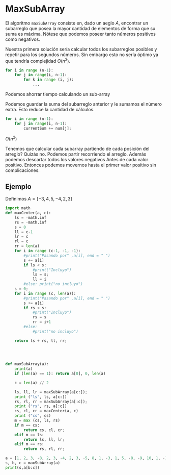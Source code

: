 # MaxSubArray

El algoritmo `maxSubArray` consiste en, dado un aeglo $A$, encontrar un subarreglo
que posea la mayor cantidad de elementos de forma que su suma es máxima. Nótese que
podemos poseer tanto números positivos como negativos.

Nuestra primera solución sería calcular todos los subarreglos posibles y
repetir para los segundos números. Sin embargo esto no sería óptimo ya
que tendría complejidad $O(n^2)$.

```python
for i in range (n-1):
    for j in range(i, n-1):
        for k in range (i, j):
            ...
```

Podemos ahorrar tiempo calculando un sub-array

Podemos guardar la suma del subarreglo anterior y le sumamos el número extra.
Esto reduce la cantidad de cálculos.

```python
for i in range (n-1):
    for j in range(i, n-1):
        currentSum += num[j];
```
$O(n^2)$

Tenemos que calcular cada subarray partiendo de cada posición del arreglo? 
Quizás no. Podemos partir recorriendo el arreglo. Además podemos descartar todos
los valores negativos Antes de cada valor positivo. Entonces podemos movernos
hasta el primer valor positivo sin complicaciones.


## Ejemplo

Definimos $A = [-3,4,5,-4,2,3]$

```python
import math
def maxCenter(a, c):
    ls = -math.inf
    rs = -math.inf
    s = 0 
    ll = c-1
    lr = c
    rl = c 
    rr = len(a)
    for i in range (c-1, -1, -1):
        #print("Pasando por" ,a[i], end = " ")
        s += a[i]
        if ls < s:
            #print("Incluyo")
            ls = s;
            ll = i
        #else: print("no incluyo")
    s = 0;
    for i in range (c, len(a)):
        #print("Pasando por" ,a[i], end = " ")
        s += a[i]
        if rs < s:
            #print("Incluyo")
            rs = s
            rr = i+1
        #else: 
            #print("no incluyo")

    return ls + rs, ll, rr;

    
        
        
def maxSubArray(a):
    print(a)
    if (len(a) == 1): return a[0], 0, len(a)

    c = len(a) // 2

    ls, ll, lr = maxSubArray(a[c:]);
    print ("ls", ls, a[c:])
    rs, rl, rr = maxSubArray(a[:c]);
    print ("rs", rs, a[:c])
    cs, cl, cr = maxCenter(a, c)
    print ("cs", cs)
    m = max (cs, ls, rs)
    if m == cs:
        return cs, cl, cr;
    elif m == ls:
        return ls, ll, lr;
    elif m == rs:
        return rs, rl, rr;

a = [1, 2, 3, -8, 2, 3, -4, 2, 3, -5, 8, 1, -3, 1, 5, -8, -9, 10, 1, -1, -4, 7]
s, b, c = maxSubArray(a)
print(s,a[b:c])
```
